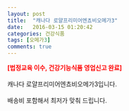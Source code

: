 ```yaml
---
layout: post
title:  "캐나다 로얄프리미어엔쵸비오메가3"
date:   2016-03-15 01:20:42
categories: 건강식품
tags: [오메가3]
comments: true
---
```


<strong><span style="color: rgb(255, 0, 0);">[법정교육 이수, 건강기능식품 영업신고 완료]</span></strong>
<br><br>
캐나다 로얄프리미어엔쵸비오메가3입니다.
<br><br>
배송비 포함해서 최저가 맞춰 드립니다.
<br>
<br>
<img class="image" src="https://3.bp.blogspot.com/-tjFqbqYt9LI/W_q4xWSE5yI/AAAAAAAAA7U/KtqR_a4uQVQTflSTrFTEEbK4cuxVXjKEgCLcBGAs/s320/356845673456.jpg" alt=""/>
<br>
<br>
<img class="image" src="http://www.nbbang.co.kr/images/prddetailimg/HNASAMIN/detail_07.jpg" alt=""/>  
